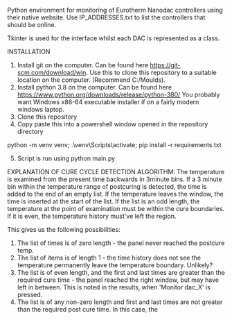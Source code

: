 Python environment for monitoring of Eurotherm Nanodac controllers using their native website. Use IP_ADDRESSES.txt to list the controllers that should be online.  

Tkinter is used for the interface whilst each DAC is represented as a class. 

INSTALLATION
1. Install git on the computer. Can be found here https://git-scm.com/download/win. 
 Use this to clone this repository to a suitable location on the computer. (Recommend C:/Moulds). 
2. Install python 3.8 on the computer. Can be found here https://www.python.org/downloads/release/python-380/
  You probably want Windows x86-64 executable installer if on a fairly modern windows laptop.  
2. Clone this repository
3. Copy paste this into a powershell window opened in the repository directory

python -m venv venv; .\venv\Scripts\activate; pip install -r requirements.txt

5. Script is run using
  python main.py


EXPLANATION OF CURE CYCLE DETECTION ALGORITHM:
The temperature is examined from the present time backwards in 3minute bins. If a 3 minute bin 
within the temperature range of postcuring is detected, the time is added to the end of an empty list. 
If the temperature leaves the window, the time is inserted at the start of 
the list. If the list is an odd length, the temperature at the point of examination
must be within the cure boundaries. If it is even, the temperature history must've
left the region. 

This gives us the following possibilities:

1. The list of times is of zero length - the panel never reached the postcure temp.
2. The list of items is of length 1 - the time history does not see the temperature
permanently leave the temperature boundary. Unlikely? 
3. The list is of even length, and the first and last times are greater than the
required cure time - the panel reached the right window, but may have left in between.
This is noted in the results, when 'Monitor dac_X' is pressed. 
4. The list is of any non-zero length and first and last times are not greater than the 
required post cure time. In this case, the 